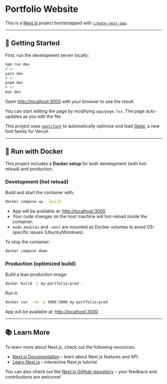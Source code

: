 # Portfolio Website

This is a [Next.js](https://nextjs.org) project bootstrapped with [`create-next-app`](https://nextjs.org/docs/app/api-reference/cli/create-next-app).

---

## 🚀 Getting Started

First, run the development server locally:

```bash
npm run dev
# or
yarn dev
# or
pnpm dev
# or
bun dev
````

Open [http://localhost:3000](http://localhost:3000) with your browser to see the result.

You can start editing the page by modifying `app/page.tsx`. The page auto-updates as you edit the file.

This project uses [`next/font`](https://nextjs.org/docs/app/building-your-application/optimizing/fonts) to automatically optimize and load [Geist](https://vercel.com/font), a new font family for Vercel.

---

## 🐳 Run with Docker

This project includes a **Docker setup** for both development (with hot-reload) and production.

### Development (hot reload)

Build and start the container with:

```bash
docker compose up --build
```

* App will be available at: [http://localhost:3000](http://localhost:3000)
* Your code changes on the host machine will hot-reload inside the container.
* `node_modules` and `.next` are mounted as Docker volumes to avoid OS-specific issues (Ubuntu/Windows).

To stop the container:

```bash
docker compose down
```

### Production (optimized build)

Build a lean production image:

```bash
docker build -t my-portfolio:prod .
```

Run it:

```bash
docker run --rm -p 3000:3000 my-portfolio:prod
```

App will be available at: [http://localhost:3000](http://localhost:3000)

---

## 📚 Learn More

To learn more about Next.js, check out the following resources:

* [Next.js Documentation](https://nextjs.org/docs) – learn about Next.js features and API.
* [Learn Next.js](https://nextjs.org/learn) – interactive Next.js tutorial.

You can also check out the [Next.js GitHub repository](https://github.com/vercel/next.js) – your feedback and contributions are welcome!

